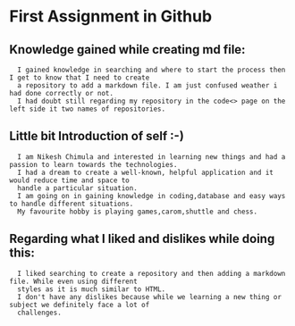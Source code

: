 # First Assignment in Github 

## Knowledge gained while creating md file:
    
      I gained knowledge in searching and where to start the process then I get to know that I need to create 
      a repository to add a markdown file. I am just confused weather i had done correctly or not.
      I had doubt still regarding my repository in the code<> page on the left side it two names of repositories.
      
     
## Little bit Introduction of self :-)

      I am Nikesh Chimula and interested in learning new things and had a passion to learn towards the technologies.
      I had a dream to create a well-known, helpful application and it would reduce time and space to 
      handle a particular situation.
      I am going on in gaining knowledge in coding,database and easy ways to handle different situations.
      My favourite hobby is playing games,carom,shuttle and chess.
      
## Regarding what I liked and dislikes while doing this: 

      I liked searching to create a repository and then adding a markdown file. While even using different 
      styles as it is much similar to HTML.
      I don't have any dislikes because while we learning a new thing or subject we definitely face a lot of
      challenges. 
      
      
  
      



 

